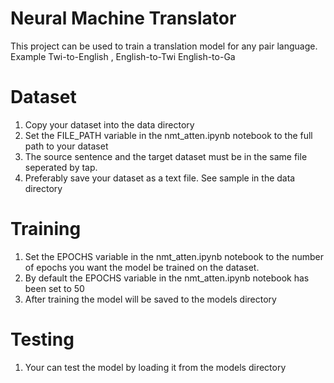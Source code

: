 # Neural Machine Translator

This project can be used to train a translation model for any pair language.
Example Twi-to-English , English-to-Twi English-to-Ga 

# Dataset
1. Copy your dataset into the data directory
2. Set the FILE_PATH variable in the nmt_atten.ipynb notebook to the full path to your dataset
3. The source sentence and the target dataset must be in the same file seperated by tap.
4. Preferably save your dataset as a text file. See sample in the data directory


# Training
1. Set the EPOCHS variable in the nmt_atten.ipynb notebook to the number of epochs you want the model be trained on the dataset.
2. By default the EPOCHS variable in the nmt_atten.ipynb notebook has been set to 50 
3. After training the model will be saved to the models directory

# Testing
1. Your can test the model by loading it from the models directory



